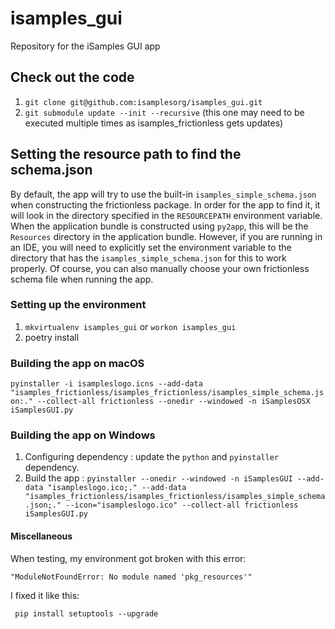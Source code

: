 # isamples_gui
Repository for the iSamples GUI app
## Check out the code
1. `git clone git@github.com:isamplesorg/isamples_gui.git`
2. `git submodule update --init --recursive` (this one may need to be executed multiple times as isamples_frictionless gets updates)
## Setting the resource path to find the schema.json
By default, the app will try to use the built-in `isamples_simple_schema.json` when constructing the frictionless
package.  In order for the app to find it, it will look in the directory specified in the `RESOURCEPATH` environment variable.  When the
application bundle is constructed using `py2app`, this will be the `Resources` directory in the application bundle.
However, if you are running in an IDE, you will need to explicitly set the environment variable to the directory that
has the `isamples_simple_schema.json` for this to work properly.  Of course, you can also manually choose your own
frictionless schema file when running the app.
### Setting up the environment
1. `mkvirtualenv isamples_gui` or `workon isamples_gui`
2. poetry install
### Building the app on macOS
`pyinstaller -i isampleslogo.icns --add-data "isamples_frictionless/isamples_frictionless/isamples_simple_schema.json:." --collect-all frictionless --onedir --windowed -n iSamplesOSX iSamplesGUI.py`
### Building the app on Windows
1. Configuring dependency : update the `python` and `pyinstaller` dependency.
2. Build the app :  `pyinstaller --onedir --windowed -n iSamplesGUI --add-data "isampleslogo.ico;." --add-data "isamples_frictionless/isamples_frictionless/isamples_simple_schema.json;." --icon="isampleslogo.ico" --collect-all frictionless iSamplesGUI.py`
#### Miscellaneous
When testing, my environment got broken with this error:

```
"ModuleNotFoundError: No module named 'pkg_resources'"
```

I fixed it like this:

```
 pip install setuptools --upgrade 
```
